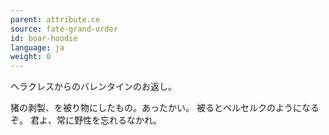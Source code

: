 ```yaml
---
parent: attribute.ce
source: fate-grand-order
id: boar-hoodie
language: ja
weight: 0
---
```


ヘラクレスからのバレンタインのお返し。

猪の剥製、を被り物にしたもの。あったかい。
被るとベルセルクのようになるぞ。
君よ、常に野性を忘れるなかれ。
